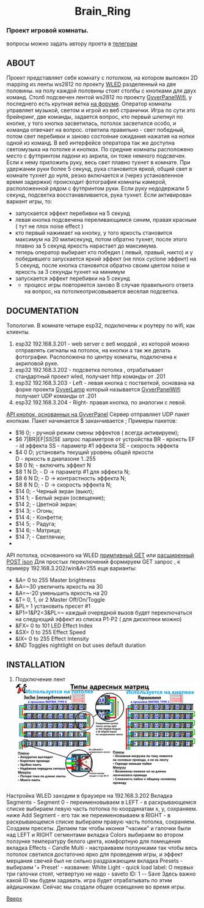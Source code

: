 <a id="anchor"></a>
<h1 align="center"> Brain_Ring </h1>

### Проект игровой комнаты. 
вопросы можно задать автору проета в [телеграм](https://t.me/nicelightio)

## ABOUT 
Проект представляет себя комнату с потолком, на котором выложен 2D mapping из ленты ws2812 по проекту [WLED](https://kno.wled.ge/) разделенный на две половины. на полу каждой половины стоят столбы с кнопками для двух команд. Столб подсвечен лентой ws2812 по проекту [GyverPanelWifi](https://github.com/vvip-68/GyverPanelWiFi/tree/master), у последнего есть крупная ветка [на форуме](https://community.alexgyver.ru/threads/wifi-lampa-budilnik-obsuzhdenie-proshivki-ot-gunner47.2418/).
 Оператор комнаты управляет музыкой, светом и игрой из веб странички. Игра по сути это брейнринг, две команды, задается вопрос, кто первый шлепнул по кнопке, у того кнопка засветилась, потолок засветился особо, и команда отвечает на вопрос. ответила правильно - свет победный, потом свет перебивки и заново состояние ожидания нажатия на нопки одной из команд. 
В веб интерфейсе оператора так же доступна светомузыка на потолке и кнопках.
По средние комнаты расположено место с футпринтом ладони из акрила, он тоже немного подсвечен.  Если к нему приложить руку, весь свет плавно тухнет в комнате. При удержании руки более 5 секунд, рука становится яркой, общий свет в комнате тухнет до нуля, резко включается и (через установленное время задержки) происходит фотография комнаты камерой, расположенной рядом с футпринтом руки. Если руку недодержали 5 секунд, подсветка восстанавливается, рука тухнет.
Если активирован вариант игры, то:
- запускается эффект перебивки на 5 секунд
- левая кнопка подсвечена переливающимся синим, правая красным ( тут не плох noise effect )
- кто первый нажимает на кнопку, у того яркость становится максимум на 20 милисекунд, потом обратно тухнет, после этого плавно за 5 секунд яркость нарастает до максимума. 
- теперь оператор выбирает кто победил ( левый, правый, никто) и у победившего запускается  яркий эффект (не плох cyclone эффект) на 5 секунд, после кнопка становится обратно своим цветом noise и яркость за 3 секунды тухнет на минимум
- запускается эффект перебивки на 5 секунд
- - процесс игры повторяется заново
В случае правильного ответа на вопрос, на потолкеотрисовывается веселая подсветка.

## DOCUMENTATION 
Топология. В комнате четыре  esp32, подключены к роутеру по wifi, как клиенты. 
1. esp32 192.168.3.201 - web server с веб мордой , из которой можно отправлять сигналы на потолок, на кнопки а так же делать фотографии. Расположена по центру комнаты, подключена к акриловой руке. 
2. esp32 192.168.3.202 - подсветка потолка ,  отрабатывает стандартный проект wled, получает http команды от .201
3. esp32 192.168.3.203 - Left - левая кнопка с постветкой, основана на форке проекта [GyverLamp](https://alexgyver.ru/gyverlamp/) который называется [GyverPanelWifi](https://github.com/vvip-68/GyverPanelWiFi/tree/master) получает UDP команды от .201
4. esp32 192.168.3.204 - Right- правая кнопка, по аналогии с левой.


[API кнопок, основанных на GyverPanel](https://github.com/vvip-68/GyverPanelWiFi/wiki/API-%D1%83%D0%BF%D1%80%D0%B0%D0%B2%D0%BB%D0%B5%D0%BD%D0%B8%D1%8F-%D1%83%D1%81%D1%82%D1%80%D0%BE%D0%B9%D1%81%D1%82%D0%B2%D0%BE%D0%BC) 
Сервер отправляет UDP пакет кнопкам. Пакет  начинается $ заканчивается ;
Примеры пакетов:   
* $16 0;     - ручной режим смены эффектов ( всегда активируем); 
* $6 7|BR|EF|SS|SE запрос параметров от устройства
        BR - яроксть
        EF - id эффекта
        SS - параметр \#1 эффекта
        SE - скорость эффекта
* $4 0 D; установить текущий уровень общей яркости  
        D - яркость в диапазоне 1..255
*  $8 0 N;     - включить эффект N
* $8 1 N D;   - D -> параметр \#1 для эффекта N;
* $8 6 N D;   - D -> контрастность эффекта N;
* $8 8 N D;   - D -> скорость эффекта N;
* $14 0;      - Черный экран (выкл);  
* $14 1;      - Белый экран (освещение);  
* $14 2;      - Цветной экран;  
* $14 3;      - Огонь;  
* $14 4;      - Конфетти;  
* $14 5;      - Радуга;  
* $14 6;      - Матрица;  
* $14 7;      - Светлячки;  
*
API потолка, основанного на WLED [примтивный GET](https://kno.wled.ge/interfaces/http-api/) или [расширенный POST json](https://kno.wled.ge/interfaces/json-api/)
Для простых переключений формируем GET запрос , к примеру 
192.168.3.202/win&A=255
еще варианты:
* &A= 	0 to 255 	Master brightness
* &A=~30 увеличить яркость на 30
* &A=~-20 уменьшить яркость на 20
* &T= 	0, 1, or 2 	Master Off/On/Toggle
* &PL= 1 установить пресет \#1
* &P1=1&P2=3&PL=~ каждый очередной вызов будет переключаться на следующий эффект из списка Р1-Р2 ( для дискотеки можно)
* &FX= 	0 to 101 	LED Effect Index
* &SX= 	0 to 255 	Effect Speed
* &IX= 	0 to 255 	Effect Intensity
* &ND 	 Toggles nightlight on but uses default duration

## INSTALLATION

1. Подключение лент 
![Подключение лент](/left_right_buttons/GyverPanelWiFi-master/schemes/scheme1.jpg)

Настройка WLED 
заходим в браузере на 192.168.3.202 
Вкладка Segments - Segment 0 - переименовываем в LEFT - в раскрывающемся списке выбираем левую часть потолка по координатам x, y, сохраняем. 
ниже Add Segment - его так же переименовываем в RIGHT - в раскрывающемся списке выбираем правую часть потолка, сохраняем.
Создаем пресеты. 
Делаем так чтобы иконки "часики" и  галочки были над LEFT и RIGHT сегментами
вкладка Colors выбираем во втором ползунке температуру белого цвета, комфортную для помещения
вкладка Effects - Candle Multi - настраиваем ползунками так чтобы весь потолок светился достаточно ярко для проведения игры, и эффект мерцания свечей был не сильно раздражающим
вкладка Presets - выбираем '+ Preset' - название: White Light - quick load label: O первых три галочки стоят, четвертую не надо - saveto ID: 1 -- Save
Здесь важно какой ID мы будем задавать. игра будет отрабатывать по этим айдишникам. Сейчас мы создали общее освещение во время игры.



[Вверх](#anchor)
